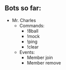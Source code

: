
## Bots so far:
* Mr. Charles
    * Commands:
        * !8ball
        * !mock
        * !ping
        * !clear
    * Events:
        * Member join
        * Member remove

